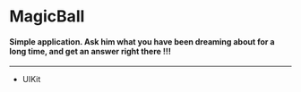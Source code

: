 # MagicBall

#### Simple application. Ask him what you have been dreaming about for a long time, and get an answer right there !!!

---

- UIKit

<div id="header" align="center">



</div>

